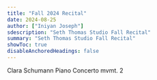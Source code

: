 ```yaml
---
title: "Fall 2024 Recital"
date: 2024-08-25
author: ["Iniyan Joseph"]
sdescription: "Seth Thomas Studio Fall Recital" 
summary: "Seth Thomas Studio Fall Recital" 
showToc: true
disableAnchoredHeadings: false
---
```

Clara Schumann Piano Concerto mvmt. 2
